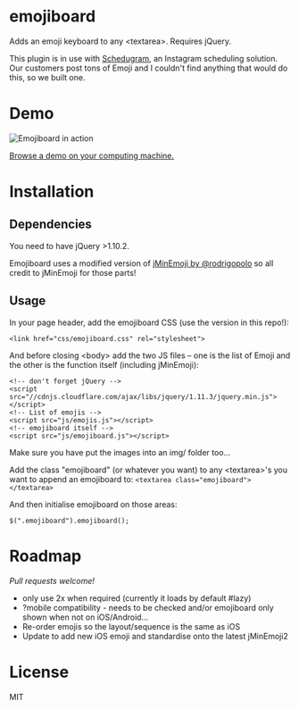 # emojiboard
Adds an emoji keyboard to any &lt;textarea&gt;. Requires jQuery.

This plugin is in use with [Schedugram](http://schedugr.am), an Instagram scheduling solution. Our customers post tons of Emoji and I couldn't find anything that would do this, so we built one.

# Demo

![Emojiboard in action](https://hughstephens.github.io/emojiboard/img/emojiboard_demo.png "Emojiboard in action")


[Browse a demo on your computing machine.](https://hughstephens.github.io/emojiboard/)

# Installation
## Dependencies
You need to have jQuery >1.10.2.

Emojiboard uses a modified version of [jMinEmoji by @rodrigopolo](https://github.com/rodrigopolo/minEmoji) so all credit to jMinEmoji for those parts!

## Usage
In your page header, add the emojiboard CSS (use the version in this repo!):
```
<link href="css/emojiboard.css" rel="stylesheet">
```

And before closing &lt;body&gt; add the two JS files – one is the list of Emoji and the other is the function itself (including jMinEmoji):
```
<!-- don't forget jQuery -->
<script src="//cdnjs.cloudflare.com/ajax/libs/jquery/1.11.3/jquery.min.js"></script>
<!-- List of emojis -->
<script src="js/emojis.js"></script>
<!-- emojiboard itself -->
<script src="js/emojiboard.js"></script>

```

Make sure you have put the images into an img/ folder too...

Add the class "emojiboard" (or whatever you want) to any &lt;textarea&gt;'s you want to append an emojiboard to:
`<textarea class="emojiboard"></textarea>`

And then initialise emojiboard on those areas:

`$(".emojiboard").emojiboard();`

# Roadmap
_Pull requests welcome!_

* only use 2x when required (currently it loads by default #lazy)
* ?mobile compatibility - needs to be checked and/or emojiboard only shown when not on iOS/Android...
* Re-order emojis so the layout/sequence is the same as iOS
* Update to add new iOS emoji and standardise onto the latest jMinEmoji2


# License
MIT